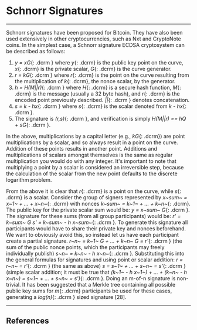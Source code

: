 # Schnorr Signatures

---

Schnorr signatures have been proposed for Bitcoin.
They have also been used extensively in other cryptocurrencies, such as Nxt and CryptoNote coins.
In the simplest case, a Schnorr signature ECDSA cryptosystem can be described as follows:

1. _y = xG_{: .dcrm } where _y_{: .dcrm} is the public key point on the curve, _x_{: .dcrm} is the private scalar, _G_{: .dcrm} is the curve generator.
1. _r = kG_{: .dcrm } where _r_{: .dcrm} is the point on the curve resulting from the multiplication of _k_{: .dcrm}, the nonce scalar, by the generator.
1. _h = H(M||r)_{: .dcrm } where _H_{: .dcrm} is a secure hash function, _M_{: .dcrm} is the message (usually a 32 byte hash), and _r_{: .dcrm} is the encoded point previously described. _||_{: .dcrm } denotes concatenation.
1. _s = k - hx_{: .dcrm } where _s_{: .dcrm} is the scalar denoted from _k - hx_{: .dcrm }.
1. The signature is _(r,s)_{: .dcrm }, and verification is simply _H(M||r) == hQ + sG_{: .dcrm }.

In the above, multiplications by a capital letter (e.g., _kG_{: .dcrm}) are point multiplications by a scalar, and so always result in a point on the curve.
Addition of these points results in another point.
Additions and multiplications of scalars amongst themselves is the same as regular multiplication you would do with any integer.
It's important to note that multiplying a point by a scalar is considered an irreversible step, because the calculation of the scalar from the new point defaults to the discrete logarithm problem.

From the above it is clear that _r_{: .dcrm} is a point on the curve, while _s_{: .dcrm} is a scalar.
Consider the group of signers represented by _x~sum~ = x~1~ + ... + x~n~_{: .dcrm} with nonces _k~sum~ = k~1~ + ... + k~n~_{: .dcrm}.
The public key for the private scalar sum would be: _y = x~sum~ G_{: .dcrm }.
The signature for these sums (from all group participants) would be: _r' = k~sum~ G s' = k~sum~ - h x~sum~_{: .dcrm }.
To generate this signature all participants would have to share their private key and nonces beforehand.
We want to obviously avoid this, so instead let us have each participant create a partial signature.
_r~n~ = k~1~ G + ... + k~n~ G = r'_{: .dcrm } (the sum of the public nonce points, which the participants may freely individually publish) _s~n~ = k~n~ - h x~n~_{: .dcrm }.
Substituting this into the general formulas for signatures and using point or scalar addition: _r = r~n~ = r'_{: .dcrm } (the same as above) _s = s~1~ + ... + s~n~ = s'_{: .dcrm } (simple scalar addition; it must be true that _(k~1~ - h x~1~) + ... + (k~n~ - h x~n~) = s~1~ + ... + s~n~ = s')_{: .dcrm }.
Doing an m-of-n signature is non-trivial.
It has been suggested that a Merkle tree containing all possible public key sums for _m_{: .dcrm} participants be used for these cases, generating a _log(n)_{: .dcrm } sized signature [28].

---

## References

[^1]: Wuille P. 2015. [Tree signatures: Multisig on steroids using tree signatures](https://decred.org/research/wuille2015.pdf).
